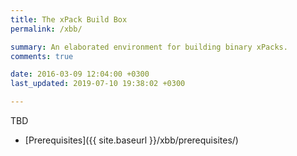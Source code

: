 ```yaml
---
title: The xPack Build Box
permalink: /xbb/

summary: An elaborated environment for building binary xPacks.
comments: true

date: 2016-03-09 12:04:00 +0300
last_updated: 2019-07-10 19:38:02 +0300

---
```


TBD

- [Prerequisites]({{ site.baseurl }}/xbb/prerequisites/)
